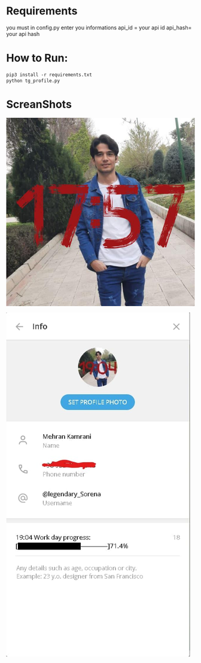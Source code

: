 
# Requirements
you must in config.py enter you informations 
api_id = your api id
api_hash= your api hash

# How to Run:
```
pip3 install -r requirements.txt
python tg_profile.py
```

# ScreanShots
![ScreenShot](time_av.jpg)

![ScreenShot](1.jpg)
